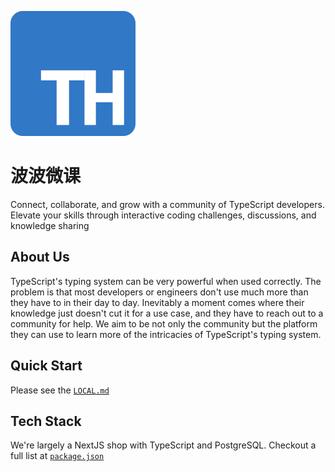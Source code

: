[![波波微课 Logo](/logo.svg)](https://boboweike.cn/)

<!-- do we want badge placeholders?? -->

# 波波微课

Connect, collaborate, and grow with a community of TypeScript developers.
Elevate your skills through interactive coding challenges, discussions, and
knowledge sharing

## About Us

TypeScript's typing system can be very powerful when used correctly. The problem
is that most developers or engineers don't use much more than they have to in
their day to day. Inevitably a moment comes where their knowledge just doesn't
cut it for a use case, and they have to reach out to a community for help. We
aim to be not only the community but the platform they can use to learn more of
the intricacies of TypeScript's typing system.

## Quick Start

Please see the [`LOCAL.md`](/LOCAL.md)

## Tech Stack

We're largely a NextJS shop with TypeScript and PostgreSQL. Checkout a full list at
[`package.json`](/package.json)

